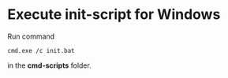 # Execute init-script for Windows
   Run command 
   
    cmd.exe /c init.bat
in the <b>cmd-scripts</b> folder.